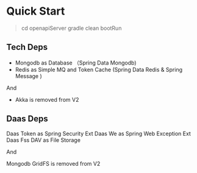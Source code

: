 # Quick Start


> cd openapiServer
> gradle clean bootRun

## Tech Deps

* Mongodb as Database （Spring Data Mongodb)
* Redis as Simple MQ and Token Cache (Spring Data Redis & Spring Message )

And

* Akka is removed from V2

## Daas Deps

Daas Token as Spring Security Ext
Daas We as Spring Web Exception Ext
Daas Fss DAV as File Storage

And 

Mongodb GridFS is removed from V2


